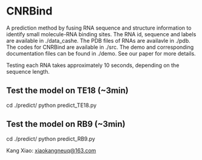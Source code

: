 # CNRBind
A prediction method by fusing RNA sequence and structure information to identify small molecule-RNA binding sites. 
The RNA id, sequence and labels are available in ./data_cashe. 
The PDB files of RNAs are availavle in ./pdb. 
The codes for CNRBind are available in ./src. 
The demo and corresponding documentation files can be found in ./demo. 
See our paper for more details.

Testing each RNA takes approximately 10 seconds, depending on the sequence length.

## Test the model on TE18 (~3min)
cd ./predict/
python predict_TE18.py  

## Test the model on RB9 (~3min)
cd ./predict/
python predict_RB9.py  


Kang Xiao: xiaokangneuq@163.com
